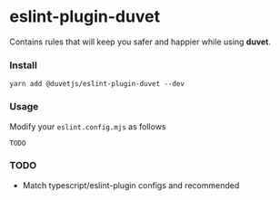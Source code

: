 # eslint-plugin-duvet
Contains rules that will keep you safer and happier while using **duvet**.

### Install
```
yarn add @duvetjs/eslint-plugin-duvet --dev
```

### Usage
Modify your `eslint.config.mjs` as follows
```
TODO
```


### TODO
- Match typescript/eslint-plugin configs and recommended